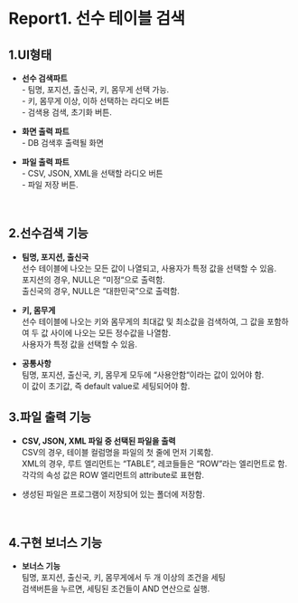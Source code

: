Report1. 선수 테이블 검색
================================


1.UI형태
--------------------------------------
- **선수 검색파트**
<br> - 팀명, 포지션, 출신국, 키, 몸무게 선택 가능.
<br> - 키, 몸무게 이상, 이하 선택하는 라디오 버튼
<br> - 검색용 검색, 초기화 버튼.

- **화면 출력 파트**
<br> - DB 검색후 출력될 화면

- **파일 출력 파트**
<br> - CSV, JSON, XML을 선택할 라디오 버튼
<br> - 파일 저장 버튼.
<br> 

2.선수검색 기능
--------------------------------------
- **팀명, 포지션, 출신국**
<br> 선수 테이블에 나오는 모든 값이 나열되고, 사용자가 특정 값을 선택할 수
있음.
<br> 포지션의 경우, NULL은 “미정“으로 출력함.
<br> 출신국의 경우, NULL은 “대한민국”으로 출력함.

- **키, 몸무게**
<br> 선수 테이블에 나오는 키와 몸무게의 최대값 및 최소값을 검색하여, 그
값을 포함하여 두 값 사이에 나오는 모든 정수값을 나열함.
<br> 사용자가 특정
값을 선택할 수 있음.

- **공통사항**
<br>  팀명, 포지션, 출신국, 키, 몸무게 모두에 “사용안함“이라는 값이 있어야 함.
<br>  이 값이 초기값, 즉 default value로 세팅되어야 함.

3.파일 출력 기능
--------------------------------------
- **CSV, JSON, XML 파일 중 선택된 파일을 출력**
<br> CSV의 경우, 테이블 컬럼명을 파일의 첫 줄에 먼저 기록함.
<br> XML의 경우, 루트 엘리먼트는 “TABLE”, 레코들들은 “ROW”라는
엘리먼트로 함.
<br> 각각의 속성 값은 ROW 엘리먼트의 attribute로 표현함.

- 생성된 파일은 프로그램이 저장되어 있는 폴더에 저장함.
<br> 

4.구현 보너스 기능
--------------------------------------
- **보너스 기능**
<br> 팀명, 포지션, 출신국, 키, 몸무게에서 두 개 이상의 조건을 세팅
<br> 검색버튼을 누르면, 세팅된 조건들이 AND 연산으로 실행.
